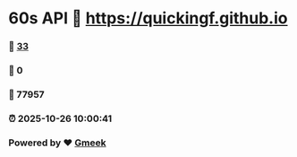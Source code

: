 # 60s API :link: https://quickingf.github.io 
### :page_facing_up: [33](https://quickingf.github.io/tag.html) 
### :speech_balloon: 0 
### :hibiscus: 77957 
### :alarm_clock: 2025-10-26 10:00:41 
### Powered by :heart: [Gmeek](https://github.com/Meekdai/Gmeek)
